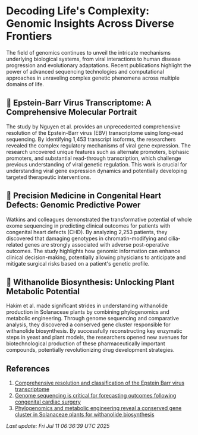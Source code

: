 # Decoding Life's Complexity: Genomic Insights Across Diverse Frontiers

The field of genomics continues to unveil the intricate mechanisms underlying biological systems, from viral interactions to human disease progression and evolutionary adaptations. Recent publications highlight the power of advanced sequencing technologies and computational approaches in unraveling complex genetic phenomena across multiple domains of life.

## 🦠 Epstein-Barr Virus Transcriptome: A Comprehensive Molecular Portrait

The study by Nguyen et al. provides an unprecedented comprehensive resolution of the Epstein-Barr virus (EBV) transcriptome using long-read sequencing. By identifying 1,453 transcript isoforms, the researchers revealed the complex regulatory mechanisms of viral gene expression. The research uncovered unique features such as alternate promoters, biphasic promoters, and substantial read-through transcription, which challenge previous understanding of viral genetic regulation. This work is crucial for understanding viral gene expression dynamics and potentially developing targeted therapeutic interventions.

## 🧬 Precision Medicine in Congenital Heart Defects: Genomic Predictive Power

Watkins and colleagues demonstrated the transformative potential of whole exome sequencing in predicting clinical outcomes for patients with congenital heart defects (CHD). By analyzing 2,253 patients, they discovered that damaging genotypes in chromatin-modifying and cilia-related genes are strongly associated with adverse post-operative outcomes. The study highlights how genomic information can enhance clinical decision-making, potentially allowing physicians to anticipate and mitigate surgical risks based on a patient's genetic profile.

## 🌿 Withanolide Biosynthesis: Unlocking Plant Metabolic Potential

Hakim et al. made significant strides in understanding withanolide production in Solanaceae plants by combining phylogenomics and metabolic engineering. Through genome sequencing and comparative analysis, they discovered a conserved gene cluster responsible for withanolide biosynthesis. By successfully reconstructing key enzymatic steps in yeast and plant models, the researchers opened new avenues for biotechnological production of these pharmaceutically important compounds, potentially revolutionizing drug development strategies.

## References

1. [Comprehensive resolution and classification of the Epstein Barr virus transcriptome](https://pubmed.ncbi.nlm.nih.gov/40640188/)
2. [Genome sequencing is critical for forecasting outcomes following congenital cardiac surgery](https://pubmed.ncbi.nlm.nih.gov/40640177/)
3. [Phylogenomics and metabolic engineering reveal a conserved gene cluster in Solanaceae plants for withanolide biosynthesis](https://pubmed.ncbi.nlm.nih.gov/40640164/)

*Last update: Fri Jul 11 06:36:39 UTC 2025*
